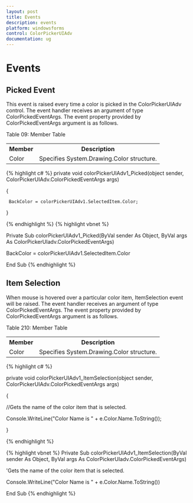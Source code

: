 ```yaml
---
layout: post
title: Events
description: events
platform: windowsforms
control: ColorPickerUIAdv 
documentation: ug
---
```

# Events

## Picked Event

This event is raised every time a color is picked in the ColorPickerUIAdv control. The event handler receives an argument of type ColorPickedEventArgs. The event property provided by ColorPickedEventArgs argument is as follows.

Table 09: Member Table

<table>
<tr>
<th>
 Member</th><th>
Description</th></tr>
<tr>
<td>
Color</td><td>
Specifies System.Drawing.Color structure.</td></tr>
</table>





{% highlight c# %}
private void colorPickerUIAdv1_Picked(object sender, ColorPickerUIAdv.ColorPickedEventArgs args)

{

     BackColor = colorPickerUIAdv1.SelectedItem.Color;

}



{% endhighlight  %}
{% highlight vbnet %}



Private Sub colorPickerUIAdv1_Picked(ByVal sender As Object, ByVal args As ColorPickerUIadv.ColorPickedEventArgs)

BackColor = colorPickerUIAdv1.SelectedItem.Color

 End Sub
{% endhighlight  %}

## Item Selection 

When mouse is hovered over a particular color item, ItemSelection event will be raised. The event handler receives an argument of type ColorPickedEventArgs. The event property provided by ColorPickedEventArgs argument is as follows.

Table 210: Member Table

<table>
<tr>
<th>
Member</th><th>
Description</th></tr>
<tr>
<td>
Color</td><td>
Specifies System.Drawing.Color structure.</td></tr>
</table>



{% highlight c# %}


private void colorPickerUIAdv1_ItemSelection(object sender, ColorPickerUIAdv.ColorPickedEventArgs args)

{

//Gets the name of the color item that is selected.     

Console.WriteLine("Color Name is " + e.Color.Name.ToString());  

}



{% endhighlight  %}


{% highlight vbnet %}
Private Sub colorPickerUIAdv1_ItemSelection(ByVal sender As Object, ByVal args As ColorPickerUIadv.ColorPickedEventArgs)

  'Gets the name of the color item that is selected.  

  Console.WriteLine("Color Name is " + e.Color.Name.ToString())

End Sub
{% endhighlight %}